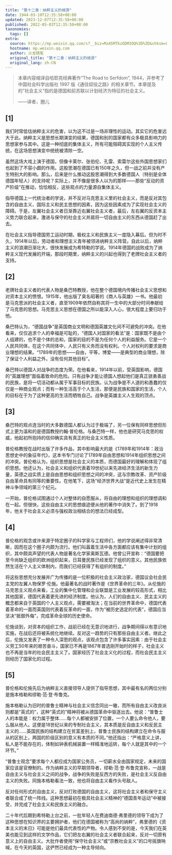 ```yaml
---
title: "第十二章：纳粹主义的根源"
date: 1944-03-10T12:35:58+08:00
updated: 2023-12-07T12:35:58+08:00
published: 2022-05-03T12:35:58+08:00
taxonomies:
  tags: []
extra:
  source: https://mp.weixin.qq.com/s?__biz=MzA5MTkzODM3OQ%3D%3D&chksm=8b98d94bbcef505dc3a97eedee7e85cc94885211fbb075f4d57db92247984f68623c9f508702&idx=1&mid=2652418671&scene=21&sn=bba7b235f99f9ee4208cb2c8c0441abc&utm_source=pocket_reader
  hostname: mp.weixin.qq.com
  author: 火龙随笔
  original_title: "第十二章：纳粹主义的根源"
  original_lang: zh-CN
---
```


> 本章内容缩译自哈耶克经典著作“The Road to Serfdom”, 1944，并参考了中国社会科学出版社 1997 版《通往奴役之路》的相关章节。本章提及的”社会主义“指的是德国和前苏联以计划经济为特征的社会主义。
> 
> ——译者，圈儿

## \[1\]

我们时常低估纳粹主义的危害，以为这不过是一场非理性的运动。其实它的危害远大于此。纳粹主义是思想长期演变的结果，德国和别的国家都有众多极具影响力的思想家参与其中。这是一种彻底的集体主义，所有可能阻碍其实现的个人主义传统，在这场思想演变中统统被清除一空。

虽然这场大戏上演于德国，但像卡莱尔、张伯伦、孔雷、索雷尔这些外国思想家们也起到了不容小觑的作用。这股思潮在德国已有150年之久，但一战之前并没有产生特别大的影响。那么，后来是什么推动这股思潮得到大多数德国人（特别是全体德国年轻人）的支持呢？实际上，并不像是很多人以为的那样——那些“反动的资产阶级”在推动，恰恰相反，这些观点的力量源自集体主义。

指导德国上一代统治者的学说，并不反对马克思主义里的社会主义，而是反对其包含的自由主义、国际主义和民主思想的因素，因为这些因素成为了实现社会主义的障碍。于是，左翼社会主义者日渐靠近右翼社会主义者，最后，左右翼的反资本主义势力联合起来，激进与保守的社会主义并肩将一切自由主义的东西从德国赶了出去。

在社会主义指导德国劳工运动时期，极权主义和民族主义一度隐入幕后。但为时不久，1914年以后，劳动者和理想主义青年被领进纳粹主义阵营。自此以后，纳粹主义的浪潮日渐壮大，很快发展成为希特勒的学说。1914年德国的战败成为了纳粹主义现代发展的开端，那段时期里，纳粹主义的兴起也得到了老牌社会主义者的支持。

## \[2\]

老牌社会主义者的代表人物是桑巴特教授，他在整个德国境内传播社会主义思想和对资本主义的愤恨。1915年，他出版了臭名昭著的《商人与英雄》一书。他最初是马克思派的社会主义者，直至1909年依然自称其将一生中的大部分时间奉献给了马克思的思想。马克思主义思想在德国之所以能深入人心，很大程度上要归功于他。

桑巴特认为，“德国战争”是英国商业文明和德国英雄文化间不可避免的冲突。在他看来，仅仅追求个人的幸福是可耻的，“德国人对国家的看法”是：国家既不是由个人组建的，也不是个体的总和，国家的目的不是为任何个人的利益服务。它是一个人民共同体，在这个共同体中，人民只有义务而没有权利。个人对权利的要求是商业理想的结果。“1789年的思想——自由，平等，博爱——是典型的商业理想，除了保证个人利益之外，没有任何其他目标”。

桑巴特以德国人对战争的态度为荣。在他看来，1914年以前，受英国影响，德国的“英雄理想”面临着致命的危险。只有战争才能让德国人想起他们是真正骁勇善战的民族，是将一切活动都从属于军事目标的民族。认为战争是不人道的和愚蠢的仅仅是一种商业观点；而有一种生活高于个人生活，那便是民族和国家的生活，个人的目标在于为了这种更高的生活而牺牲自己。战争是英雄主义人生观的顶点。

## \[3\]

桑巴特的观点连当时的大多数德国人都认为过于极端了，另一位保有同样思想但形式上更为温和的是德国教授约翰·普伦格。与桑巴特一样，他也是研究马克思的权威，他起初所抱持的信仰确实具有真正的社会主义性质。

普伦格教授在战时出版了许多作品，其中影响最大的是《1789年和1914年：政治思想史中的象征年代》，这本书专门讨论了1789年自由思想和1914年组织思想之间的冲突。普伦格认为，组织思想是社会主义的本质，而德国最好的理解和体现了组织思想。他还认为，社会主义和组织代表着19世纪以来先进经济生活的新生力量，英德之战实质上是自由思想和组织思想之间的冲突，这与宗教改革、资产阶级自由革命具有同等的重要性。在他笔下，这场“经济世界大战“是近代史上发生在精神斗争领域的第三个纪元。

一开始，普伦格试图通过个人对整体的自愿服从，将自由的理想和组织的理想调和在一起。但很快，这些自由主义的思想痕迹便从他的著作中消失了。到了1918年，他关于社会主义必须与强权政治相结合的想法已经成型。

## \[4\]

普伦格的观念或许来源于特定圈子的科学家与工程师们，他的学说阐述得非常清晰，因而在这个圈子内颇为流行。他们叫嚣着生活中各方面都应该有集中计划的组织，其中颇具声望的代表人物是著名化学家奥斯瓦德。他曾公开宣称：“德国要把至今尚缺乏组织的欧洲组织起来，日耳曼民族已经发现了组织的意义。其他民族依然生活在个人主义体制内，而我们已经获得了有组织的制度。”

将这些思想充分发展并广为传播的是一位积极的社会主义政治家，德国议会社会民主党的左翼人物保罗·伦施。他最著名的战时著作是《世界革命的三年》。从伦施的马克思主义观点来看，工业的集中化管理和企业联盟是工业发展的较高形式，相比其他国家，德国代表着更先进的经济制度。他认为，人们的自由主义、民主主义的概念都来自于英国的个人主义观点，需要被淘汰；在当前的世界革命中，德国代表着革命的一面而英国则代表着反革命的一面，作为“被历史选定的代表”，德国应当坚决“抵御外侮”，完成革命全球的历史使命。

伦施谈到，对资本的组织工作，战前已经在无意识地进行，战争期间得以有意识地实施，在战后还将被系统化地继续。反对这一趋势的只有那些自由主义者。继此之后，伦施又发表了一种令人深思的观点，该观点包含了许多事实因素：由于社会主义劳工50年来的艰苦奋斗，国家已不再是1867年普选刚开始时的样子，社会主义也不再是当年的社会民主主义了。国家经历了社会主义化的过程，而社会民主主义则经历了国家化的过程。

## \[5\]

普伦格和伦施先后为纳粹主义直接领导人提供了指导思想，其中最有名的两位分别是施本格勒和缪勒·范·登·布鲁克。

施本格勒认为旧时的普鲁士精神与社会主义信念同出一辙，而所有自由主义改良派则都是“英式的”，这种“英式的”精神将被从德国革命中驱逐出去。他说：“普鲁士人的本能是：权力属于整体……每个人都被安排了位置，一个人要么命令他人，要么服从他人。这便是18世纪以来的专制社会主义，其本质是反自由主义和反民主主义的……英国民族的结构建立在贫富差别上，普鲁士民族的结构建立在命令与服从的区别上，两国的阶级区别的意义有本质的不同。”他还指出：“严格意义上讲，私人是不能存在的，体制如钟表机械装置一样精准地运转，每个人就是其中的一个环节。”

“普鲁士观念”要求每个人都应成为国家公务员，一切薪水全由国家规定，未来的国家应该是官僚制的。作为纳粹主义的早期领导者，缪勒·范·登·布鲁克宣称，一战是自由主义与社会主义之间的战争，战争的失败是反西方的失败，是社会主义反自由主义的失败。同施本格勒看法一致，他也将自由主义看作头号敌人。

反对任何形式的自由主义，反对打败德国的自由主义，这将社会主义者和保守主义者联合成了统一阵线。这种思想最初在极具社会主义精神的“德国青年运动”中被接受，并完成了社会主义和民族主义的融合。

二十年代后期到希特勒上台之前，一批年轻人在费迪南德·弗里德的领导下成为了这种思想在知识界的主要拥护者，他们在德国被称为“高尚的纳粹”，弗里德的《资本主义的末日》可能是他们最具代表性的产物。令人感到不安的是，今天我们在英美也能见到这样的文学作品，它们把左右翼的社会主义者联合起来，反对一切原有意义上的自由主义。大批作者使用“保守社会主义”或“宗教社会主义”的口号摇旗呐喊，在今天的英国，这俨然已经成为一种主导倾向。